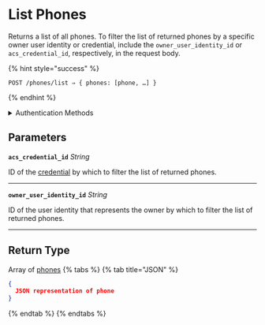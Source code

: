 # List Phones

Returns a list of all phones. To filter the list of returned phones by a specific owner user identity or credential, include the `owner_user_identity_id` or `acs_credential_id`, respectively, in the request body.

{% hint style="success" %}
```
POST /phones/list ⇒ { phones: [phone, …] }
```
{% endhint %}

<details>

<summary>Authentication Methods</summary>

- API key
- Personal access token
  <br>Must also include the `seam-workspace` header in the request.
</details>

## Parameters

**`acs_credential_id`** *String*

ID of the [credential](../../capability-guides/access-systems/managing-credentials.md) by which to filter the list of returned phones.

---

**`owner_user_identity_id`** *String*

ID of the user identity that represents the owner by which to filter the list of returned phones.

---


## Return Type

Array of [phones](./)
{% tabs %}
{% tab title="JSON" %}
```json
{
  JSON representation of phone
}
```
{% endtab %}
{% endtabs %}
